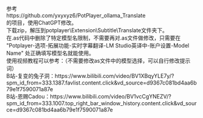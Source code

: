 
<br>
<br>参考
<br>https://github.com/yxyxyz6/PotPlayer_ollama_Translate
<br>的项目，使用ChatGPT修改。
<br>下载zip，解压到potplayer\Extension\Subtitle\Translate文件夹下。
<br>在.as代码中删除了特定模型名限制，不需要再对.as文件做修改，只需要在 "Potplayer-选项-拓展功能-实时字幕翻译-LM Studio英译中-账户设置-Model Name" 处正确填写模型名就能使用。
<br>使用视频教程可以参考：（不需要修改as文件中的模型选择，可以自行修改提示词）
<br>B站-复变的兔子洞：https://www.bilibili.com/video/BV1XBqyYLE7y/?spm_id_from=333.1387.favlist.content.click&vd_source=d9367c081bd4aa6b79e1f7590071a87e
<br>B站-恩赐Cadou：https://www.bilibili.com/video/BV1vcCgYNEZV/?spm_id_from=333.1007.top_right_bar_window_history.content.click&vd_source=d9367c081bd4aa6b79e1f7590071a87e
